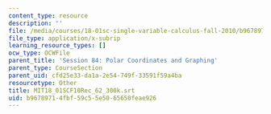 ```yaml
---
content_type: resource
description: ''
file: /media/courses/18-01sc-single-variable-calculus-fall-2010/b96789714fbf59c55e5065650feae926_MIT18_01SCF10Rec_62_300k.srt
file_type: application/x-subrip
learning_resource_types: []
ocw_type: OCWFile
parent_title: 'Session 84: Polar Coordinates and Graphing'
parent_type: CourseSection
parent_uid: cfd25e33-da1a-2e54-749f-33591f59a4ba
resourcetype: Other
title: MIT18_01SCF10Rec_62_300k.srt
uid: b9678971-4fbf-59c5-5e50-65650feae926
---
```

